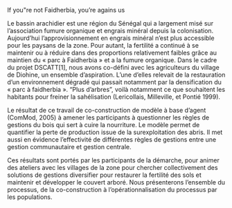 If you"re not Faidherbia, you’re agains us

Le bassin arachidier est une région du Sénégal qui a largement misé sur l’association fumure organique et engrais minéral depuis la colonisation. Aujourd’hui l’approvisionnement en engrais minéral n’est plus accessible pour les paysans de la zone. Pour autant, la fertilité a continué à se maintenir ou à réduire dans des proportions relativement faibles grâce au maintien du « parc à Faidherbia » et a la fumure organique. Dans le cadre du projet DSCATT[1], nous avons co-défini avec les agriculteurs du village de Diohine, un ensemble d’aspiration. L’une d’elles relevait de la restauration d’un environnement dégradé qui passait notamment par la densification du « parc à faidherbia ». “Plus d’arbres”, voilà notamment ce que souhaitent les habitants
pour freiner la sahélisation (Lericollais, Milleville, et Pontié 1999).

Le résultat de ce travail de co-construction de modèle à base d’agent (ComMod, 2005) à amener les participants à questionner les règles de gestions du bois qui sert à cuire la nourriture. Le modèle permet de quantifier la perte de production issue de la surexploitation des abris. Il met aussi en évidence l’effectivité de différentes règles de gestions entre une gestion communautaire et gestion centrale.

Ces résultats sont portés par les participants de la démarche, pour animer des ateliers avec les villages de la zone pour chercher collectivement des solutions de gestions diversifier pour restaurer la fertilité des sols et maintenir et développer le couvert arboré. Nous présenterons l’ensemble du processus, de la co-construction à l’opérationnalisation du processus par les populations.
